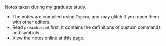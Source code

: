 Notes taken during my graduate study.

- The notes are compiled using `Typora`, and may glitch if you open them with other editors.
- Read `preamble.md` first. It contains the definitions of custom commands and symbols.
- View the notes online at [this page](https://zjlww.github.io/notes/).
